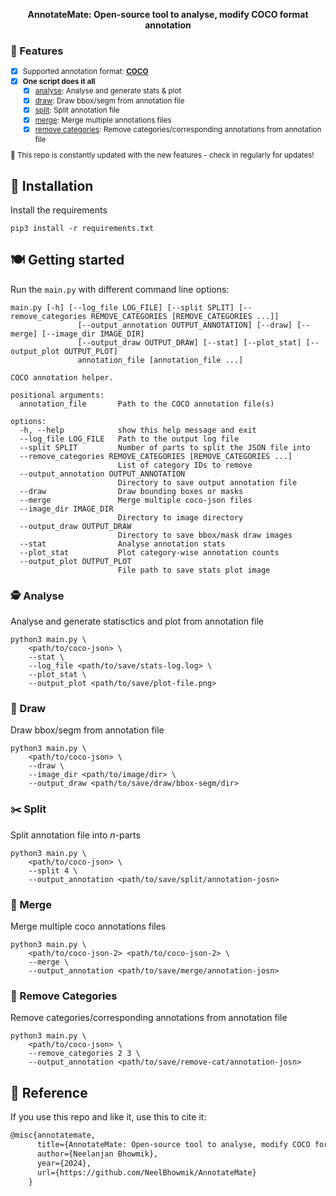 
<div align="center">

**AnnotateMate: Open-source tool to analyse, modify COCO format annotation**

</div>

<!-- A open-source tool to support annotation files. -->
### :parrot: Features
<small>

- [x] Supported annotation format: **[COCO](https://cocodataset.org/#format-data)**
- [x] **One script does it all**
    - [x] [analyse](#detective-analyse): Analyse and generate stats & plot
    - [x] [draw](#art-draw): Draw bbox/segm from annotation file 
    - [x] [split](#scissors-split): Split annotation file
    - [x] [merge](#beers-merge): Merge multiple annotations files
    - [x] [remove categories](#broom-remove-categories): Remove categories/corresponding annotations from annotation file

:space_invader: This repo is constantly updated with the new features - check in regularly for updates!

</small>


## :wrench: Installation
Install the requirements
~~~
pip3 install -r requirements.txt
~~~

## :plate_with_cutlery: Getting started

Run the `main.py` with different command line options:
~~~
main.py [-h] [--log_file LOG_FILE] [--split SPLIT] [--remove_categories REMOVE_CATEGORIES [REMOVE_CATEGORIES ...]]
               [--output_annotation OUTPUT_ANNOTATION] [--draw] [--merge] [--image_dir IMAGE_DIR]
               [--output_draw OUTPUT_DRAW] [--stat] [--plot_stat] [--output_plot OUTPUT_PLOT]
               annotation_file [annotation_file ...]

COCO annotation helper.

positional arguments:
  annotation_file       Path to the COCO annotation file(s)

options:
  -h, --help            show this help message and exit
  --log_file LOG_FILE   Path to the output log file
  --split SPLIT         Number of parts to split the JSON file into
  --remove_categories REMOVE_CATEGORIES [REMOVE_CATEGORIES ...]
                        List of category IDs to remove
  --output_annotation OUTPUT_ANNOTATION
                        Directory to save output annotation file
  --draw                Draw bounding boxes or masks
  --merge               Merge multiple coco-json files
  --image_dir IMAGE_DIR
                        Directory to image directory
  --output_draw OUTPUT_DRAW
                        Directory to save bbox/mask draw images
  --stat                Analyse annotation stats
  --plot_stat           Plot category-wise annotation counts
  --output_plot OUTPUT_PLOT
                        File path to save stats plot image
~~~

### :detective: Analyse 
Analyse and generate statisctics and plot from annotation file 
~~~
python3 main.py \
    <path/to/coco-json> \
    --stat \
    --log_file <path/to/save/stats-log.log> \
    --plot_stat \
    --output_plot <path/to/save/plot-file.png>
~~~

### :art: Draw 
Draw bbox/segm from annotation file  
~~~
python3 main.py \
    <path/to/coco-json> \
    --draw \
    --image_dir <path/to/image/dir> \
    --output_draw <path/to/save/draw/bbox-segm/dir>
~~~

### :scissors: Split
Split annotation file into *n*-parts 
~~~
python3 main.py \
    <path/to/coco-json> \
    --split 4 \
    --output_annotation <path/to/save/split/annotation-josn>
~~~

### :beers: Merge 
Merge multiple coco annotations files
~~~
python3 main.py \
    <path/to/coco-json-2> <path/to/coco-json-2> \
    --merge \
    --output_annotation <path/to/save/merge/annotation-josn>
~~~

### :broom: Remove Categories 
Remove categories/corresponding annotations from annotation file
~~~
python3 main.py \
    <path/to/coco-json> \
    --remove_categories 2 3 \
    --output_annotation <path/to/save/remove-cat/annotation-josn>
~~~

## :frog: Reference
If you use this repo and like it, use this to cite it:
```tex
@misc{annotatemate,
      title={AnnotateMate: Open-source tool to analyse, modify COCO format annotation},
      author={Neelanjan Bhowmik},
      year={2024},
      url={https://github.com/NeelBhowmik/AnnotateMate}
    }
```